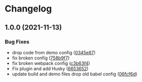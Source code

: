 # Changelog

## 1.0.0 (2021-11-13)


### Bug Fixes

* drop code from demo config ([0345e87](https://www.github.com/donkeyclip/motorcortex-waa/commit/0345e870ad48129b36971f831c79c472b805e2a0))
* fix broken config ([758b9f7](https://www.github.com/donkeyclip/motorcortex-waa/commit/758b9f7019d04569202768190c918dcb8d124e6f))
* fix broken webpack config ([c3b63f4](https://www.github.com/donkeyclip/motorcortex-waa/commit/c3b63f410087d68847e1616f767718ae345e5eb7))
* Fix plugin and add Husky ([6653652](https://www.github.com/donkeyclip/motorcortex-waa/commit/6653652c7f929bfd85724728a9457874f50f418b))
* update build and demo files drop old babel config ([06fcf6d](https://www.github.com/donkeyclip/motorcortex-waa/commit/06fcf6d1214fc33e17d845c584b333b8b80d232b))
